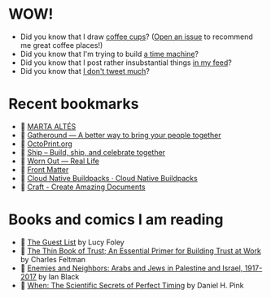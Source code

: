 # WOW!

- Did you know that I draw [coffee cups](https://papercups.mamuso.net/)? ([Open an issue](https://github.com/mamuso/papercups/issues) to recommend me great coffee places!)
- Did you know that I'm trying to build [a time machine](https://github.com/mamuso/fluxcapacitor)?
- Did you know that I post rather insubstantial things [in my feed](https://feed.mamuso.net/)?
- Did you know that [I don't tweet much](https://twitter.com/mamuso)?

# Recent bookmarks

- 👀 [MARTA ALTÉS](https://marta-altes.com/)
- 👀 [Gatheround — A better way to bring your people together](https://gatheround.com/)
- 👀 [OctoPrint.org](https://octoprint.org/)
- 👀 [Ship – Build, ship, and celebrate together](https://www.shipapp.io/)
- 👀 [Worn Out — Real Life](https://reallifemag.com/worn-out/)
- 👀 [Front Matter](http://textbooks.math.gatech.edu/ila/index.html)
- 👀 [Cloud Native Buildpacks · Cloud Native Buildpacks](https://buildpacks.io/)
- 👀 [Craft - Create Amazing Documents](https://www.craft.do/)


# Books and comics I am reading

- 📘 [The Guest List](https://www.goodreads.com/book/show/52656911) by Lucy Foley
- 📘 [The Thin Book of Trust; An Essential Primer for Building Trust at Work](https://www.goodreads.com/book/show/8245275) by Charles Feltman
- 📘 [Enemies and Neighbors: Arabs and Jews in Palestine and Israel, 1917-2017](https://www.goodreads.com/book/show/36523502) by Ian   Black
- 📘 [When: The Scientific Secrets of Perfect Timing](https://www.goodreads.com/book/show/35786699) by Daniel H. Pink

